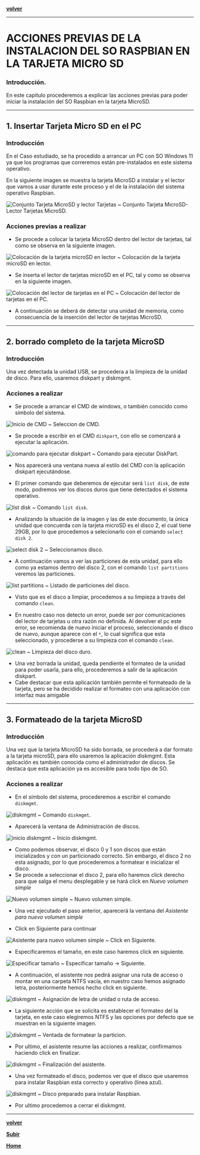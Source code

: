 <a name="top"></a>

**[volver](./Raspi_home)**

---

# ACCIONES PREVIAS DE LA INSTALACION DEL SO RASPBIAN EN LA TARJETA MICRO SD

### Introducción.

En este capitulo procederemos a explicar las acciones previas para poder iniciar la instalación del SO Raspbian en la tarjeta MicroSD.

---

## 1. Insertar Tarjeta Micro SD en el PC

### Introducción

En el Caso estudiado, se ha procedido a arrancar un PC con SO Windows 11 ya que los programas que correremos están pre-instalados en este sistema operativo.

En la siguiente imagen se muestra la tarjeta MicroSD a instalar y el lector que vamos a usar durante este proceso y el de la instalación del sistema operativo Raspbian.

![Conjunto Tarjeta MicroSD y lector Tarjetas](../assets/Anexo-raspi/Raspi-02/001-conjunto-tarjeta-microSD-lector.png)
~ Conjunto Tarjeta MicroSD-Lector Tarjetas MicroSD.

### Acciones previas a realizar

- Se procede a colocar la tarjeta MicroSD dentro del lector de tarjetas, tal como se observa en la siguiente imagen.

![Colocación de la tarjeta microSD en lector](../assets/Anexo-raspi/Raspi-02/002-instalacion-tarjeta-microSD-en-lector.png)
~ Colocación de la tarjeta microSD en lector.

- Se inserta el lector de tarjetas microSD en el PC, tal y como se observa en la  siguiente imagen.

![Colocación del lector de tarjetas en el PC](../assets/Anexo-raspi/Raspi-02/003-Instalacion-del-lector-en-el-PC.png)
~ Colocación del lector de tarjetas en el PC.

- A continuación se deberá de detectar una unidad de memoria, como consecuencia de la inserción del lector de tarjetas MicroSD.

---

## 2. borrado completo de la tarjeta MicroSD

### Introducción

Una vez detectada la unidad USB, se procedera a la limpieza de la unidad de disco. Para ello, usaremos diskpart y diskmgmt.

### Acciones a realizar

- Se procede a arrancar el CMD de windows, o también conocido como símbolo del sistema.

![Inicio de CMD](../assets/Anexo-raspi/Raspi-02/004-Entramos-en-cmd.png)
~ Seleccion de CMD.

- Se procede a escribir en el CMD `diskpart`, con ello se comenzará a ejecutar la aplicación.

![comando para ejecutar diskpart](../assets/Anexo-raspi/Raspi-02/005-ejecutamos%20diskpart.png)
~ Comando para ejecutar DiskPart.

- Nos aparecerá una ventana nueva al estilo del CMD con la aplicación diskpart ejecutándose.

- El primer comando que deberemos de ejecutar será `list disk`, de este modo, podremos ver los discos duros que tiene detectados el sistema operativo.

![list disk](../assets/Anexo-raspi/Raspi-02/006-list-disk.png)
~ Comando `list disk`.

- Analizando la situación de la imagen y las de este documento, la única unidad que concuerda con la tarjeta microSD es el disco 2, el cual tiene 29GB, por lo que procedemos a selecionarlo con el comando `select disk 2`.

![select disk 2](../assets/Anexo-raspi/Raspi-02/007-select-disk-2.png)
~ Seleccionamos disco.

- A continuación vamos a ver las particiones de esta unidad, para ello como ya estamos dentro del disco 2, con el comando `list partitions` veremos las particiones.

![list partitions](../assets/Anexo-raspi/Raspi-02/008-list-partition.png)
~ Listado de particiones del disco.

- Visto que es el disco a limpiar, procedemos a su limpieza a través del comando `clean`.

- En nuestro caso nos detecto un error, puede ser por comunicaciones del lector de tarjetas u otra razón no definida. Al devolver el pc este error, se recomienda de nuevo iniciar el proceso, seleccionando el disco de nuevo, aunque aparece con el `*`, lo cual significa que esta seleccionado, y procederse a su limpieza con el comando `clean`.


![clean](../assets/Anexo-raspi/Raspi-02/009-clean.png)
~ Limpieza del disco duro.

- Una vez borrada la unidad, queda pendiente el formateo de la unidad para poder usarla, para ello, procederemos a salir de la aplicación diskpart.
- Cabe destacar que esta aplicación también permite el formateado de la tarjeta, pero se ha decidido realizar el formateo con una aplicación con interfaz mas amigable

---

## 3. Formateado de la tarjeta MicroSD

### Introducción

Una vez que la tarjeta MicroSD ha sido borrada, se procederá a dar formato a la tarjeta microSD, para ello usaremos la aplicación diskmgmt. Esta aplicación es también conocida como el administrador de discos. Se destaca que esta aplicación ya es accesible para todo tipo de SO.

### Acciones a realizar

- En el símbolo del sistema, procederemos a escribir el comando `diskmgmt`.

![diskmgmt](../assets/Anexo-raspi/Raspi-02/010-diskmgmt.png)
~ Comando `diskmgmt`.

- Aparecerá la ventana de Administración de discos.

![inicio diskmgmt](../assets/Anexo-raspi/Raspi-02/011-inicio-diskmgmt.png)
~ Inicio  diskmgmt.

- Como podemos observar, el disco 0 y 1 son discos que están inicializados y con un particionado correcto. Sin embargo, el disco 2 no esta asignado, por lo que procederemos a formatear e inicializar el disco.
- Se procede a seleccionar el disco 2, para ello haremos click derecho para que salga el menu desplegable y se hará click en *Nuevo volumen simple*

![Nuevo volumen simple](../assets/Anexo-raspi/Raspi-02/012-nuevo-volumen-simple.png)
~ Nuevo volumen simple.

- Una vez ejecutado el paso anterior, aparecerá la ventana del *Asistente para nuevo volumen simple*

- Click en Siguiente para continuar


![Asistente para nuevo volumen simple](../assets/Anexo-raspi/Raspi-02/013-Asistente-para-nuevo-volumen-simple.png)
~ Click en Siguiente.

- Especificaremos el tamaño, en este caso haremos click en siguiente.

![Especificar tamaño](../assets/Anexo-raspi/Raspi-02/014-especificar-tama%C3%B1o.png)
~ Especificar tamaño $\rightarrow$ Siguiente.

- A continuación, el asistente nos pedirá asignar una ruta de acceso o montar en una carpeta NTFS vacía, en nuestro caso hemos asignado letra, posteriormente hemos hecho click en siguiente.

![diskmgmt](../assets/Anexo-raspi/Raspi-02/015-especificar-letra.png)
~ Asignación de letra de unidad o ruta de acceso.

- La siguiente acción que se solicita es establecer el formateo del la tarjeta, en este caso elegiremos NTFS y las opciones por defecto que se muestran en la siguiente imagen.

![diskmgmt](../assets/Anexo-raspi/Raspi-02/016-fotmatear-la-particion.png)
~ Ventada de formatear la particion.

- Por ultimo, el asistente resume las acciones a realizar, confirmamos haciendo click en finalizar.

![diskmgmt](../assets/Anexo-raspi/Raspi-02/017-finalizacion-del-asistente.png)
~ Finalización del asistente.

- Una vez formateado el disco, podemos ver que el disco que usaremos para instalar Raspbian esta correcto y operativo (linea azul).

![diskmgmt](../assets/Anexo-raspi/Raspi-02/018-tarjeta-microSD-lista-para-raspbianSO.png)
~ Disco preparado para instalar Raspbian.

- Por ultimo procedemos a cerrar el diskmgmt.

---

**[volver](./Raspi_home.md)**

**[Subir](#top)**

**[Home](/home)**
